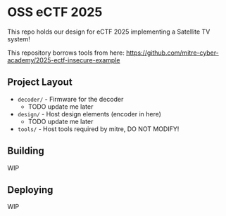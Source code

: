 # OSS eCTF 2025
This repo holds our design for eCTF 2025 implementing a Satellite TV system!

This repository borrows tools from here: https://github.com/mitre-cyber-academy/2025-ectf-insecure-example

## Project Layout
* `decoder/` - Firmware for the decoder
    * TODO update me later
* `design/` - Host design elements (encoder in here)
    * TODO update me later
* `tools/` - Host tools required by mitre, DO NOT MODIFY!

## Building
WIP

## Deploying
WIP
